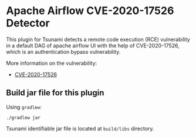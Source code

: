 # Apache Airflow CVE-2020-17526 Detector

This plugin for Tsunami detects a remote code execution (RCE) vulnerability in a default DAG of
apache airflow UI with the help of CVE-2020-17526, which is an authentication bypass vulnerability.

More information on the vulnerability:

* [CVE-2020-17526](https://cve.mitre.org/cgi-bin/cvename.cgi?name=CVE-2020-17526)

## Build jar file for this plugin

Using `gradlew`:

```shell
./gradlew jar
```

Tsunami identifiable jar file is located at `build/libs` directory.
